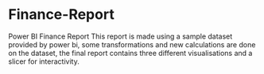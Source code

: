 # Finance-Report
Power BI Finance Report
This report is made using a sample dataset provided by power bi, some transformations and new calculations are done on the dataset, the final report contains three different visualisations and a slicer for interactivity.
